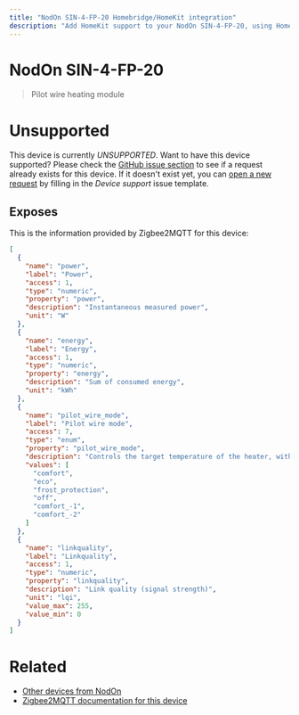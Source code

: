 ```yaml
---
title: "NodOn SIN-4-FP-20 Homebridge/HomeKit integration"
description: "Add HomeKit support to your NodOn SIN-4-FP-20, using Homebridge, Zigbee2MQTT and homebridge-z2m."
---
```

<!---
This file has been GENERATED using src/docgen/docgen.ts
DO NOT EDIT THIS FILE MANUALLY!
-->
# NodOn SIN-4-FP-20
> Pilot wire heating module


# Unsupported

This device is currently *UNSUPPORTED*.
Want to have this device supported? Please check the [GitHub issue section](https://github.com/itavero/homebridge-z2m/issues?q=SIN-4-FP-20) to see if a request already exists for this device.
If it doesn't exist yet, you can [open a new request](https://github.com/itavero/homebridge-z2m/issues/new?assignees=&labels=enhancement&template=device_support.yml&title=%5BDevice%5D+NodOn%20SIN-4-FP-20&model=NodOn%20SIN-4-FP-20&exposes=%5B%0A%20%20%7B%0A%20%20%20%20%22name%22%3A%20%22power%22%2C%0A%20%20%20%20%22label%22%3A%20%22Power%22%2C%0A%20%20%20%20%22access%22%3A%201%2C%0A%20%20%20%20%22type%22%3A%20%22numeric%22%2C%0A%20%20%20%20%22property%22%3A%20%22power%22%2C%0A%20%20%20%20%22description%22%3A%20%22Instantaneous%20measured%20power%22%2C%0A%20%20%20%20%22unit%22%3A%20%22W%22%0A%20%20%7D%2C%0A%20%20%7B%0A%20%20%20%20%22name%22%3A%20%22energy%22%2C%0A%20%20%20%20%22label%22%3A%20%22Energy%22%2C%0A%20%20%20%20%22access%22%3A%201%2C%0A%20%20%20%20%22type%22%3A%20%22numeric%22%2C%0A%20%20%20%20%22property%22%3A%20%22energy%22%2C%0A%20%20%20%20%22description%22%3A%20%22Sum%20of%20consumed%20energy%22%2C%0A%20%20%20%20%22unit%22%3A%20%22kWh%22%0A%20%20%7D%2C%0A%20%20%7B%0A%20%20%20%20%22name%22%3A%20%22pilot_wire_mode%22%2C%0A%20%20%20%20%22label%22%3A%20%22Pilot%20wire%20mode%22%2C%0A%20%20%20%20%22access%22%3A%207%2C%0A%20%20%20%20%22type%22%3A%20%22enum%22%2C%0A%20%20%20%20%22property%22%3A%20%22pilot_wire_mode%22%2C%0A%20%20%20%20%22description%22%3A%20%22Controls%20the%20target%20temperature%20of%20the%20heater%2C%20with%20respect%20to%20the%20temperature%20set%20on%20that%20heater.%20Possible%20values%3A%20comfort%20(target%20temperature%20%3D%20heater%20set%20temperature)%20eco%20(target%20temperature%20%3D%20heater%20set%20temperature%20-%203.5%C2%B0C)%2C%20frost_protection%20(target%20temperature%20%3D%207%20to%208%C2%B0C)%2C%20off%20(heater%20stops%20heating)%2C%20and%20the%20less%20commonly%20used%20comfort_-1%20(target%20temperature%20%3D%20heater%20set%20temperature%20-%201%C2%B0C)%2C%20comfort_-2%20(target%20temperature%20%3D%20heater%20set%20temperature%20-%202%C2%B0C)%2C.%22%2C%0A%20%20%20%20%22values%22%3A%20%5B%0A%20%20%20%20%20%20%22comfort%22%2C%0A%20%20%20%20%20%20%22eco%22%2C%0A%20%20%20%20%20%20%22frost_protection%22%2C%0A%20%20%20%20%20%20%22off%22%2C%0A%20%20%20%20%20%20%22comfort_-1%22%2C%0A%20%20%20%20%20%20%22comfort_-2%22%0A%20%20%20%20%5D%0A%20%20%7D%2C%0A%20%20%7B%0A%20%20%20%20%22name%22%3A%20%22linkquality%22%2C%0A%20%20%20%20%22label%22%3A%20%22Linkquality%22%2C%0A%20%20%20%20%22access%22%3A%201%2C%0A%20%20%20%20%22type%22%3A%20%22numeric%22%2C%0A%20%20%20%20%22property%22%3A%20%22linkquality%22%2C%0A%20%20%20%20%22description%22%3A%20%22Link%20quality%20(signal%20strength)%22%2C%0A%20%20%20%20%22unit%22%3A%20%22lqi%22%2C%0A%20%20%20%20%22value_max%22%3A%20255%2C%0A%20%20%20%20%22value_min%22%3A%200%0A%20%20%7D%0A%5D) by filling in the _Device support_ issue template.

## Exposes

This is the information provided by Zigbee2MQTT for this device:

```json
[
  {
    "name": "power",
    "label": "Power",
    "access": 1,
    "type": "numeric",
    "property": "power",
    "description": "Instantaneous measured power",
    "unit": "W"
  },
  {
    "name": "energy",
    "label": "Energy",
    "access": 1,
    "type": "numeric",
    "property": "energy",
    "description": "Sum of consumed energy",
    "unit": "kWh"
  },
  {
    "name": "pilot_wire_mode",
    "label": "Pilot wire mode",
    "access": 7,
    "type": "enum",
    "property": "pilot_wire_mode",
    "description": "Controls the target temperature of the heater, with respect to the temperature set on that heater. Possible values: comfort (target temperature = heater set temperature) eco (target temperature = heater set temperature - 3.5°C), frost_protection (target temperature = 7 to 8°C), off (heater stops heating), and the less commonly used comfort_-1 (target temperature = heater set temperature - 1°C), comfort_-2 (target temperature = heater set temperature - 2°C),.",
    "values": [
      "comfort",
      "eco",
      "frost_protection",
      "off",
      "comfort_-1",
      "comfort_-2"
    ]
  },
  {
    "name": "linkquality",
    "label": "Linkquality",
    "access": 1,
    "type": "numeric",
    "property": "linkquality",
    "description": "Link quality (signal strength)",
    "unit": "lqi",
    "value_max": 255,
    "value_min": 0
  }
]
```

# Related
* [Other devices from NodOn](../index.md#nodon)
* [Zigbee2MQTT documentation for this device](https://www.zigbee2mqtt.io/devices/SIN-4-FP-20.html)
